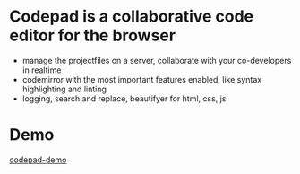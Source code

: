 # Codepad is a collaborative code editor for the browser

- manage the projectfiles on a server, collaborate with your co-developers in realtime
- codemirror with the most important features enabled, like syntax highlighting and linting
- logging, search and replace, beautifyer for html, css, js

# Demo

[codepad-demo](https://codepad-demo.d250.hu:9001)



